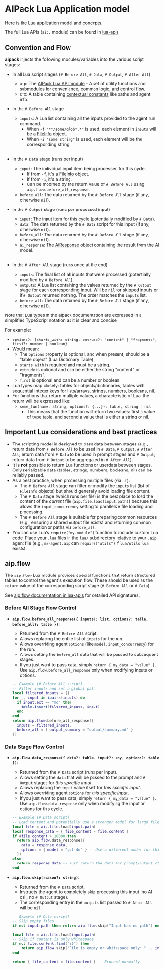 # AIPack Lua Application model

Here is the Lua application model and concepts.

The full Lua APIs (`aip.` module) can be found in [lua-apis](lua-apis)

## Convention and Flow

**aipack** injects the following modules/variables into the various script stages:

- In all Lua script stages (`# Before All`, `# Data`, `# Output`, `# After All`)
  - `aip`: The [AIPack Lua API module](lua-apis) - A set of utility functions and submodules for convenience, common logic, and control flow.
  - `CTX`: A table containing [contextual constants](lua-apis#ctx) like paths and agent info.
    <br/>

- In the `# Before All` stage
  - `inputs`: A Lua list containing all the inputs provided to the agent run command.
    - When `-f "**/some/glob*.*"` is used, each element in `inputs` will be a [FileInfo](lua-apis#filemeta) object.
    - When `-i "some string"` is used, each element will be the corresponding string.
    <br/>

- In the `# Data` stage (runs per input)
  - `input`: The individual input item being processed for this cycle.
    - If from `-f`, it's a [FileInfo](lua-apis#filemeta) object.
    - If from `-i`, it's a string.
    - Can be modified by the return value of `# Before All` using `aip.flow.before_all_response`.
  - `before_all`: The data returned by the `# Before All` stage (if any, otherwise `nil`).
    <br/>

- In the `# Output` stage (runs per processed input)
  - `input`: The input item for this cycle (potentially modified by `# Data`).
  - `data`: The data returned by the `# Data` script for this input (if any, otherwise `nil`).
  - `before_all`: The data returned by the `# Before All` stage (if any, otherwise `nil`).
  - `ai_response`: The [AiResponse](lua-apis#ai-response) object containing the result from the AI model.
  <br/>

- In the `# After All` stage (runs once at the end)
  - `inputs`: The final list of all inputs that were processed (potentially modified by `# Before All`).
  - `outputs`: A Lua list containing the values returned by the `# Output` stage for each corresponding input. Will be `nil` for skipped inputs or if `# Output` returned nothing. The order matches the `inputs` list.
  - `before_all`: The data returned by the `# Before All` stage (if any, otherwise `nil`).

Note that Lua types in the aipack documentation are expressed in a simplified TypeScript notation as it is clear and concise.

For example:

- `options?: {starts_with: string, extrude?: "content" | "fragments", first?: number | boolean}`
- Would mean:
  - The `options` property is optional, and when present, should be a "table object" (Lua Dictionary Table).
  - `starts_with` is required and must be a string.
  - `extrude` is optional and can be either the string "content" or "fragments".
  - `first` is optional and can be a number or boolean.
- Lua types map closely: tables for objects/dictionaries, tables with sequential integer keys for lists/arrays, strings, numbers, booleans, nil.
- For functions that return multiple values, a characteristic of Lua, the return will be expressed like:
  - `some_fun(name: string, options?: {...}): table, string | nil`
    - This means that the function will return two values: first a value of type table, and second a value that is either a string or nil.

## Important Lua considerations and best practices

- The scripting model is designed to pass data between stages (e.g., return data from `# Before All` to be used in `# Data`, `# Output`, `# After All`; return data from `# Data` to be used in prompt stages and `# Output`; return data from `# Output` to be aggregated in `# After All`).
- It is **not** possible to return Lua functions or userdata between stages. Only serializable data (tables, strings, numbers, booleans, nil) can be reliably passed.
- As a best practice, when processing multiple files (via `-f`):
    - The `# Before All` stage can filter or modify the `inputs` list (list of `FileInfo` objects) but should generally avoid loading file content.
    - The `# Data` stage (which runs per file) is the best place to load the content of the *current* file (`aip.file.load(input.path)`) because this allows the `input_concurrency` setting to parallelize file loading and processing.
    - The `# Before All` stage is suitable for preparing common resources (e.g., ensuring a shared output file exists) and returning common configuration or paths via `before_all`.
- You can use Lua's `require("my-module")` function to include custom Lua code. Place your `.lua` files in the `lua/` subdirectory relative to your `.aip` agent file (e.g., `my-agent.aip` can `require("utils")` if `lua/utils.lua` exists).

## aip.flow

The `aip.flow` Lua module provides special functions that return structured tables to control the agent's execution flow. These should be used as the `return` value of the corresponding script stage (`# Before All` or `# Data`).

See [aip.flow documentation in lua-apis](lua-apis#aipflow) for detailed API signatures.

### Before All Stage Flow Control

- **`aip.flow.before_all_response({ inputs?: list, options?: table, before_all?: table })`**:
    - Returned from the `# Before All` script.
    - Allows replacing the entire list of `inputs` for the run.
    - Allows overriding agent `options` (like `model`, `input_concurrency`) for the run.
    - Allows setting the `before_all` data that will be passed to subsequent stages.
    - If you just want to pass data, simply `return { my_data = "value" }`. Use `aip.flow.before_all_response` only when modifying inputs or options.

    ````lua
    -- Example (# Before All script)
    -- Filter inputs and set a global path
    local filtered_inputs = {}
    for _, input in ipairs(inputs) do
      if input.ext == "md" then
        table.insert(filtered_inputs, input)
      end
    end
    return aip.flow.before_all_response({
      inputs = filtered_inputs,
      before_all = { output_summary = "output/summary.md" }
    })
    ````

### Data Stage Flow Control

- **`aip.flow.data_response({ data?: table, input?: any, options?: table })`**:
    - Returned from the `# Data` script (runs per input).
    - Allows setting the `data` that will be passed to the prompt and `# Output` stages for *this specific input*.
    - Allows replacing the `input` value itself for *this specific input*.
    - Allows overriding agent `options` for *this specific input*.
    - If you just want to pass data, simply `return { my_data = "value" }`. Use `aip.flow.data_response` only when modifying the input or options for this cycle.

    ````lua
    -- Example (# Data script)
    -- Load content and potentially use a stronger model for large files
    local file = aip.file.load(input.path)
    local response_data = { file_content = file.content }
    if #file.content > 10000 then
      return aip.flow.data_response({
        data = response_data,
        options = { model = "gpt-4o" } -- Use a different model for this large file
      })
    else
      return response_data -- Just return the data for prompt/output stages
    end
    ````

- **`aip.flow.skip(reason?: string)`**:
    - Returned from the `# Data` script.
    - Instructs the agent to completely skip processing this input (no AI call, no `# Output` stage).
    - The corresponding entry in the `outputs` list passed to `# After All` will be `nil`.

    ````lua
    -- Example (# Data script)
    -- Skip empty files
    if not input.path then return aip.flow.skip("Input has no path") end

    local file = aip.file.load(input.path)
    -- Skip if content is only whitespace
    if not file.content:find("%S") then
        return aip.flow.skip("File is empty or whitespace only: " .. input.path)
    end

    return { file_content = file.content } -- Proceed normally
    ````
